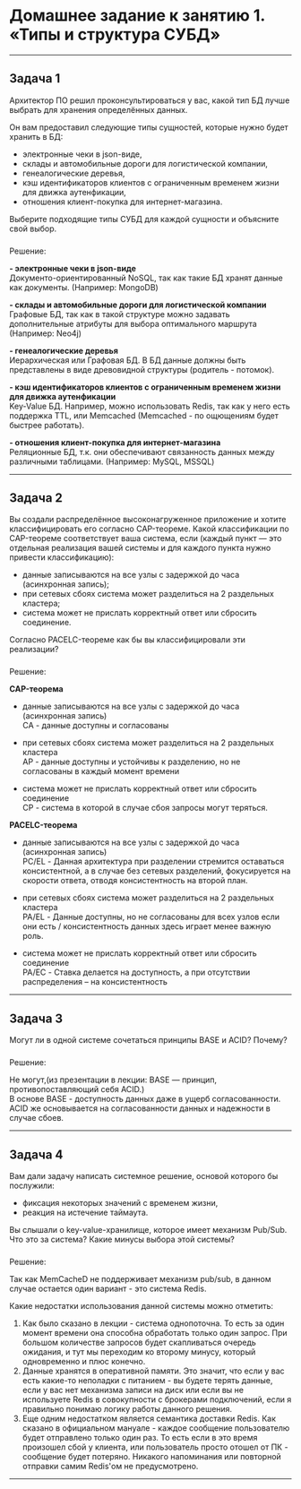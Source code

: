 # Домашнее задание к занятию 1. «Типы и структура СУБД»

***
## Задача 1

Архитектор ПО решил проконсультироваться у вас, какой тип БД 
лучше выбрать для хранения определённых данных.

Он вам предоставил следующие типы сущностей, которые нужно будет хранить в БД:

- электронные чеки в json-виде,
- склады и автомобильные дороги для логистической компании,
- генеалогические деревья,
- кэш идентификаторов клиентов с ограниченным временем жизни для движка аутенфикации,
- отношения клиент-покупка для интернет-магазина.

Выберите подходящие типы СУБД для каждой сущности и объясните свой выбор.

###

Решение:

**- электронные чеки в json-виде**  
Документо-ориентированный NoSQL, так как такие БД хранят данные как документы. (Например: MongoDB)

**- склады и автомобильные дороги для логистической компании**  
Графовые БД, так как в такой структуре можно задавать дополнительные атрибуты для выбора оптимального маршрута (Например: Neo4j)

**- генеалогические деревья**  
Иерархическая или Графовая БД. В БД данные должны быть представлены в виде древовидной структуры (родитель - потомок). 

**- кэш идентификаторов клиентов с ограниченным временем жизни для движка аутенфикации**  
Key-Value БД. Например, можно использовать Redis, так как у него есть поддержка TTL, или Memcached (Memcached - по ощющениям будет быстрее работать).

**- отношения клиент-покупка для интернет-магазина**  
Реляционные БД, т.к. они обеспечивают связанность данных между различными таблицами. (Например: MySQL, MSSQL)

***
## Задача 2

Вы создали распределённое высоконагруженное приложение и хотите классифицировать его согласно 
CAP-теореме. Какой классификации по CAP-теореме соответствует ваша система, если 
(каждый пункт — это отдельная реализация вашей системы и для каждого пункта нужно привести классификацию):

- данные записываются на все узлы с задержкой до часа (асинхронная запись);
- при сетевых сбоях система может разделиться на 2 раздельных кластера;
- система может не прислать корректный ответ или сбросить соединение.

Согласно PACELC-теореме как бы вы классифицировали эти реализации?

###

Решение:

**CAP-теорема**
- данные записываются на все узлы с задержкой до часа (асинхронная запись)  
CA - данные доступны и согласованы

- при сетевых сбоях система может разделиться на 2 раздельных кластера  
AP - данные доступны и устойчивы к разделению, но не согласованы в каждый момент времени

- система может не прислать корректный ответ или сбросить соединение  
CP - система в которой в случае сбоя запросы могут теряться.

**PACELC-теорема**
- данные записываются на все узлы с задержкой до часа (асинхронная запись)  
PC/EL - Данная архитектура при разделении стремится оставаться консистентной, а в случае без сетевых разделений, фокусируется на скорости ответа, отводя консистентность на второй план.

- при сетевых сбоях система может разделиться на 2 раздельных кластера  
PA/EL - Данные доступны, но не согласованы для всех узлов если они есть / консистентность данных здесь играет менее важную роль.

- система может не прислать корректный ответ или сбросить соединение  
PA/EC - Ставка делается на доступность, а при отсутствии распределения – на консистентность

***
## Задача 3

Могут ли в одной системе сочетаться принципы BASE и ACID? Почему?

###

Решение:

Не могут,(из презентации в лекции: BASE — принцип, противопоставляющий себя ACID.)   
В основе BASE - доступность данных даже в ущерб согласованности.  
ACID же основывается на согласованности данных и надежности в случае сбоев.

***
## Задача 4

Вам дали задачу написать системное решение, основой которого бы послужили:

- фиксация некоторых значений с временем жизни,
- реакция на истечение таймаута.

Вы слышали о key-value-хранилище, которое имеет механизм Pub/Sub. 
Что это за система? Какие минусы выбора этой системы?

###

Решение:

Так как MemCacheD не поддерживает механизм pub/sub, в данном случае остается один вариант - это система Redis.

Какие недостатки использования данной системы можно отметить:

1. Как было сказано в лекции - система однопоточна. То есть за один момент времени она способна обработать только один запрос. При большом количестве запросов будет скапливаться очередь ожидания, и тут мы переходим ко второму минусу, который одновременно и плюс конечно.
2. Данные хранятся в оперативной памяти. Это значит, что если у вас есть какие-то неполадки с питанием - вы будете терять данные, если у вас нет механизма записи на диск или если вы не используете Redis в совокупности с брокерами подключений, если я правильно понимаю логику работы данного решения.
3. Еще одним недостатком является семантика доставки Redis. Как сказано в официальном мануале - каждое сообщение пользователю будет отправлено только один раз. То есть если в это время произошел сбой у клиента, или пользователь просто отошел от ПК - сообщение будет потеряно. Никакого напоминания или повторной отправки самим Redis'ом не предусмотрено.

***